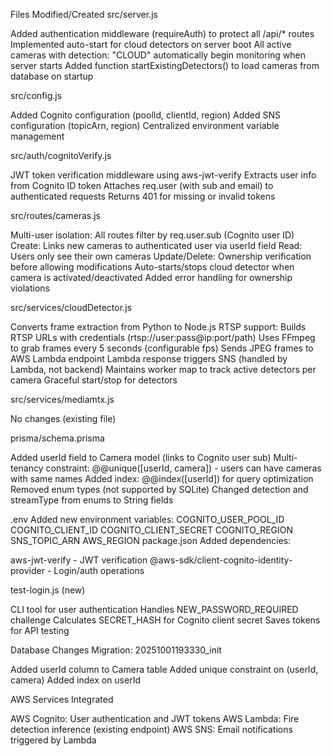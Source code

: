 Files Modified/Created
src/server.js

Added authentication middleware (requireAuth) to protect all /api/* routes
Implemented auto-start for cloud detectors on server boot
All active cameras with detection: "CLOUD" automatically begin monitoring when server starts
Added function startExistingDetectors() to load cameras from database on startup

src/config.js

Added Cognito configuration (poolId, clientId, region)
Added SNS configuration (topicArn, region)
Centralized environment variable management

src/auth/cognitoVerify.js

JWT token verification middleware using aws-jwt-verify
Extracts user info from Cognito ID token
Attaches req.user (with sub and email) to authenticated requests
Returns 401 for missing or invalid tokens

src/routes/cameras.js

Multi-user isolation: All routes filter by req.user.sub (Cognito user ID)
Create: Links new cameras to authenticated user via userId field
Read: Users only see their own cameras
Update/Delete: Ownership verification before allowing modifications
Auto-starts/stops cloud detector when camera is activated/deactivated
Added error handling for ownership violations

src/services/cloudDetector.js

Converts frame extraction from Python to Node.js
RTSP support: Builds RTSP URLs with credentials (rtsp://user:pass@ip:port/path)
Uses FFmpeg to grab frames every 5 seconds (configurable fps)
Sends JPEG frames to AWS Lambda endpoint
Lambda response triggers SNS (handled by Lambda, not backend)
Maintains worker map to track active detectors per camera
Graceful start/stop for detectors

src/services/mediamtx.js

No changes (existing file)

prisma/schema.prisma

Added userId field to Camera model (links to Cognito user sub)
Multi-tenancy constraint: @@unique([userId, camera]) - users can have cameras with same names
Added index: @@index([userId]) for query optimization
Removed enum types (not supported by SQLite)
Changed detection and streamType from enums to String fields

.env
Added new environment variables:
COGNITO_USER_POOL_ID
COGNITO_CLIENT_ID
COGNITO_CLIENT_SECRET
COGNITO_REGION
SNS_TOPIC_ARN
AWS_REGION
package.json
Added dependencies:

aws-jwt-verify - JWT verification
@aws-sdk/client-cognito-identity-provider - Login/auth operations

test-login.js (new)

CLI tool for user authentication
Handles NEW_PASSWORD_REQUIRED challenge
Calculates SECRET_HASH for Cognito client secret
Saves tokens for API testing


Database Changes
Migration: 20251001193330_init

Added userId column to Camera table
Added unique constraint on (userId, camera)
Added index on userId


AWS Services Integrated

AWS Cognito: User authentication and JWT tokens
AWS Lambda: Fire detection inference (existing endpoint)
AWS SNS: Email notifications triggered by Lambda

